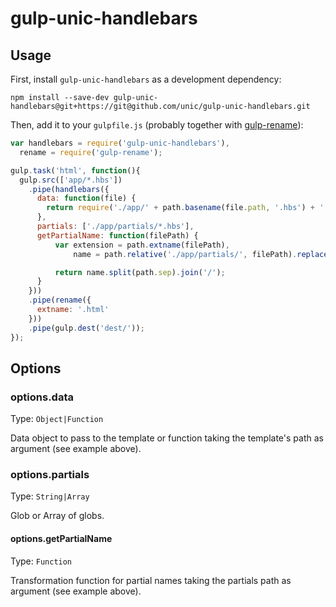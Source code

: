 # gulp-unic-handlebars

## Usage

First, install `gulp-unic-handlebars` as a development dependency:

```shell
npm install --save-dev gulp-unic-handlebars@git+https://git@github.com/unic/gulp-unic-handlebars.git
```

Then, add it to your `gulpfile.js` (probably together with [gulp-rename](https://www.npmjs.com/package/gulp-rename)):

```javascript
var handlebars = require('gulp-unic-handlebars'),
  rename = require('gulp-rename');

gulp.task('html', function(){
  gulp.src(['app/*.hbs'])
    .pipe(handlebars({
      data: function(file) {
        return require('./app/' + path.basename(file.path, '.hbs') + '.json');
      },
      partials: ['./app/partials/*.hbs'],
      getPartialName: function(filePath) {
          var extension = path.extname(filePath),
              name = path.relative('./app/partials/', filePath).replace(extension, '');

          return name.split(path.sep).join('/');
      }
    }))
    .pipe(rename({
      extname: '.html'
    }))
    .pipe(gulp.dest('dest/'));
});
```


## Options

### options.data
Type: `Object|Function`

Data object to pass to the template or function taking the template's path as argument (see example above).

### options.partials
Type: `String|Array`

Glob or Array of globs.

#### options.getPartialName
Type: `Function`

Transformation function for partial names taking the partials path as argument (see example above).
